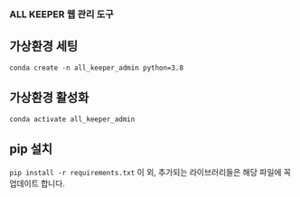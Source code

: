 ### ALL KEEPER 웹 관리 도구
## 가상환경 세팅 
`conda create -n all_keeper_admin python=3.8`
## 가상환경 활성화
`conda activate all_keeper_admin`
## pip 설치
`pip install -r requirements.txt`
이 외, 추가되는 라이브러리들은 해당 파일에 꼭 업데이트 합니다.
